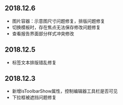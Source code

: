 ## 2018.12.6
* 图片容器：示意图尺寸问题修复，排版问题修复
* 切换模板时，存在焦点无法保存修改问题修复
* 查看报告界面部分样式冲突修改


## 2018.12.5
* 标签文本排版错乱修复

## 2018.12.3
* 新增isToolbarShow属性，控制编辑器工具栏是否可见
* 下拉框被遮挡问题修复
